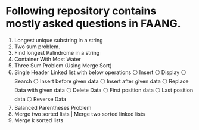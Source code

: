 # Following repository contains mostly asked questions in FAANG. 
1. Longest unique substring in a string
2. Two sum problem.
3. Find longest Palindrome in a string
4. Container With Most Water 
5. Three Sum Problem (Using Merge Sort)
6. Single Header Linked list with below operations
    ⚪️ Insert
    ⚪️ Display
    ⚪️ Search
    ⚪️ Insert before given data
    ⚪️ Insert after given data
    ⚪️ Replace Data with given data
    ⚪️ Delete Data
    ⚪️ First position data
    ⚪️ Last position data
    ⚪️ Reverse Data
7. Balanced Parentheses Problem
8. Merge two sorted lists | Merge two sorted linked lists
9. Merge k sorted lists 

